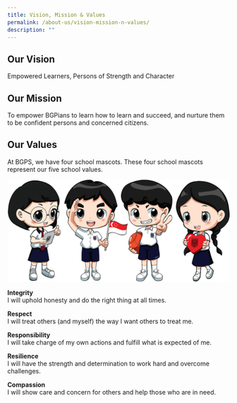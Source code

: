 ```yaml
---
title: Vision, Mission & Values
permalink: /about-us/vision-mission-n-values/
description: ""
---
```

Our Vision 
-----------

Empowered Learners, Persons of Strength and Character  

Our Mission
-----------

To empower BGPians to learn how to learn and succeed, and nurture them to be confident persons and concerned citizens.  

Our Values
----------

At BGPS, we have four school mascots. These four school mascots represent our five school values.

![2019 Group Mascot Designs](/images/2019%20Group%20Mascot%20Designs.png)

**Integrity** <br>
I will uphold honesty and do the right thing at all times.

**Respect** <br>
I will treat others (and myself) the way I want others to treat me.  

**Responsibility** <br>
I will take charge of my own actions and fulfill what is expected of me.   

**Resilience** <br>
I will have the strength and determination to work hard and overcome challenges.   

  

**Compassion** <br>
I will show care and concern for others and help those who are in need.